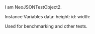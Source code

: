 I am NeoJSONTestObject2.

Instance Variables
	data:		<String>
	height:		<Integer>
	id:			<Integer>
	width:		<Integer>

Used for benchmarking and other tests.